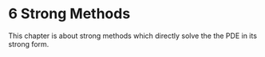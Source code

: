# 6 Strong Methods

This chapter is about strong methods which directly solve the the PDE in its
strong form.